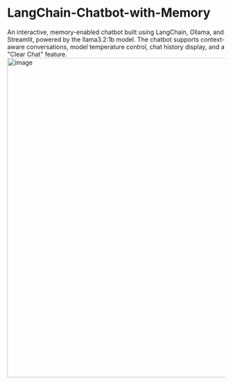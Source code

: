 # LangChain-Chatbot-with-Memory
An interactive, memory-enabled chatbot built using LangChain, Ollama, and Streamlit, powered by the llama3.2:1b model. The chatbot supports context-aware conversations, model temperature control, chat history display, and a "Clear Chat" feature.
<img width="1407" height="736" alt="image" src="https://github.com/user-attachments/assets/d2abc62d-7c1d-4b14-a73f-48d4ab9f48db" />

